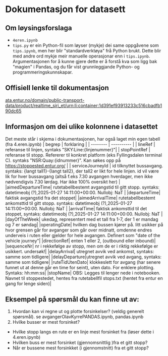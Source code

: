 # Dokumentasjon for datasett

## Om løysingsforslaga
- `4eren.ipynb` 
- `tips.py` er ein Python-fil som løyser (mykje) dei same oppgåvene som `tips.ipynb`, men her blir "standardverktøya" frå Python brukt. Dette blir med andre ord mykje meir manuelle operasjonar enn i `tips.ipynb`. Argumentasjonen for å kunne gjere dette er å forstå kva som ligg bak "magien" i Pandas, og du får vist grunnleggjande Python- og programmeringskunnskapar.

## Offisiell lenke til dokumentasjon

[ata.entur.no/domain/public-transport-data/product/realtime_siri_et/urn:li:container:1d391ef93913233c516cbadfb190dc65](ata.entur.no/domain/public-transport-data/product/realtime_siri_et/urn:li:container:1d391ef93913233c516cbadfb190dc65)

## Informasjon om dei ulike kolonnene i datasettet
Det meste står i skjema i dokumentasjonen, har også laget min egen tabell (fra 4.eren.ipynb)
| begrep   | forklaring |
| -------- | ---------- |
| lineRef  | referanse til linjen, syntaks "SKY:Line:{linjenummer}"|
| stopPointRef | referanse til stopp. Refererer til konkret platform (eks Fyllingsdalen terminal C). syntaks "NSR:Quay:{idnummer}". Kan søkes opp på https://stoppested.entur.org/  |
| serviceJourneyId   |  id tilknyttet bussavgang. syntaks: {langt tall1}-{langt tall2}, der tall2 er likt for hele linjen. id vil være lik for hver bussavgang (altså f.eks 7.30 avgangen hverdager, men ikke nødvendigvis 7.30 lørdag. Har ikke 100% oversikt her)   |
|aimedDepartureTime| rutetabellbestemt avgangstid til gitt stopp. syntaks: datetimeobj (?),2025-01-27 14:11:00+00:00. Nullobj: NaT |
|departureTime| faktisk avgangstid fra det stoppet|
|aimedArrivalTime| rutetabellbestemt ankomsttid til gitt stopp. syntaks: datetimeobj (?),2025-01-27 14:11:00+00:00. Nullobj: NaT |
|arrivalTime| faktisk ankomsttid til det stoppet, syntaks: datetimeobj (?),2025-01-27 14:11:00+00:00. Nullobj: NaT |
|dayOfTheWeek| ukedag, representert med et tall fra 1-7, der 1 er mandag og 7 er søndag|
|operatingDate| hvilken dag bussen kjører på. litt usikker på hvor grensen går for avganger som går over midnatt, omdenne endres underveis i ruten eller gjelder for hele avgangen. Definert som "date of the vehicle journey"|
|directionRef| enten 1 eller 2, (outbound eller inbound)|
|sequenceNr| nr i rekkefølge av stopp, men om de er i riktig rekkefølge er usikkert. undersøk!|
|delayArrival| utregnet avvik ved ankomst, syntaks: samme som tidligere|
|delayDeparture|utregnet avvik ved avgang, syntaks: samme som tidligere|
|ruteTidUtenDato| klokkeslett for avgang (har senere funnet ut at denne går en time for seint), uten dato. For enklere plotting. Syntaks: hh:mm:ss|
|stopName| OBS: Legges til lenger nede i notebooken. Navnet til stoppestedet, hentes fra rutetabellfil stops.txt (hentet fra entur en gang for lenge siden)|

## Eksempel på spørsmål du kan finne ut av:
1) Hvordan kan vi regne ut og plotte forsinkelser? (veldig generelt spørsmål). se avgangerOlavKyrrePANDAS.ipynb, pandas.ipynb
2) Hvilke busser er mest forsinket? 
- Hvilke stopp langs en rute er en linje mest forsinket fra (løser dette i 4.eren.ipynb)
- Hvilken buss er mest forsinket (gjennomsnittlig )fra et gitt stopp? 
- Når er bussene mest forsinkket (i gjennomstnitt) fra et gitt stopp?

